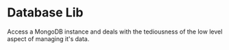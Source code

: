 # Database Lib

Access a MongoDB instance and deals with the tediousness of the low level aspect of managing it's data.